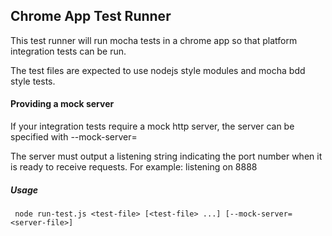 ## Chrome App Test Runner
This test runner will run mocha tests in a chrome app so that platform integration tests can be run.

The test files are expected to use nodejs style modules and mocha bdd style tests.

#### Providing a mock server
If your integration tests require a mock http server, the server can be specified with --mock-server=<server-file>

The server must output a listening string indicating the port number when it is ready to receive requests.  For example: listening on 8888

##### Usage
```
 node run-test.js <test-file> [<test-file> ...] [--mock-server=<server-file>]
```
